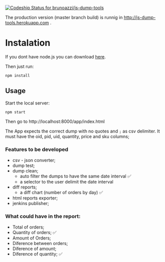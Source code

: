 [ ![Codeship Status for brunoazzi/js-dump-tools](https://codeship.com/projects/74c87c30-5fa7-0133-f1bb-4e587625a674/status?branch=master)](https://codeship.com/projects/111855)

The production version (master branch build) is runnig in http://js-dump-tools.herokuapp.com .

# Instalation

If you dont have node.js you can download [here](https://nodejs.org/en/).

Then just run:
```
npm install
```

## Usage
Start the local server:
```
npm start
```
Then go to http://localhost:8000/app/index.html

The App expects the correct dump with no quotes and `;` as csv delimiter. It must have the oid, pid, uid, quantity, price and sku columns;

### Features to be developed
- csv - json converter;
- dump test;
- dump clean;
  - auto filter the dumps to have the same date interval ✅
  - a selector to the user delimit the date interval
- diff reports;
  - a diff chart (number of orders by day) ✅
- html reports exporter;
- jenkins publisher;


### What could have in the report:
 - Total of orders;
  - Quantity of orders; ✅
  - Amount of Orders;
 - Diference between orders;
  - Diference of amount;
  - Diference of quantity; ✅

